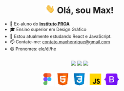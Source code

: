<!--Titulo do perfil-->
<h1 align="center"><img height="30px" src="https://github.com/MaxHenriique/MaxHenriique/blob/main/Assets/Hi.gif"> Olá, sou Max!</h1> 
<!--<img height="25px" src="https://github.com/MaxHenriique/MaxHenriique/blob/main/Assets/Earth.gif"></h1>-->
<!--Subtitulo do perfil-->

<!--sobre mim -->
<div>
<ul>
    <li>📘 Ex-aluno do <a href="https://www.proa.org.br/" target="_blank"><b>Instituto PROA</b></a></li>
    <li>🎓 Ensino superior em Design Gráfico</li>
    <li>🌱 Estou atualmente estudando React e JavaScript.</li>
    <li>📫 Contate-me: <a href="mailto:contato.maxhenrique@gmail.com" target="_blank">contato.maxhenrique@gmail.com </a></li>
    <li>😄 Pronomes: ele/él/he </li>
</ul>
</div>
 
<br>
 <!--icones de suas Redes Sociais + Link-->
<div align="center">
  <a href="https://maxhenrique.com" target="_blank"><img height="30px" src="https://img.shields.io/badge/-WEB-FF4088?style=for-the-badge&logo=Hugo&logoColor=white"></a>
  <a href="https://www.linkedin.com/in/max-henrique-fontes-286b731b6/" target="_blank"><img height="30px" src="https://img.shields.io/badge/-LinkedIn-0077B5?style=for-the-badge&logo=Linkedin&logoColor=white"></a>
  <a href="mailto:contato.maxhenrique@gmail.com" target="_blank"><img height="30px" src="https://img.shields.io/badge/-Gmail-D14836?style=for-the-badge&logo=Gmail&logoColor=white"></a>
</div>
   <br>
    <!--icones com suas habilidades + Link-->
<div align="center" >
       <!--<h3> Hard Skill </h3>-->
      <img alt="Figma" align="center" height="45" width="45" src="https://github.com/MaxHenriique/MaxHenriique/blob/main/Assets/icons8-figma.png"/>
      <img alt="Html5" align="center" height="50" width="50" src="https://github.com/MaxHenriique/MaxHenriique/blob/main/Assets/icons8-html-5.svg"/>
      <img alt="CSS3" align="center" height="50" width="50" src="https://github.com/MaxHenriique/MaxHenriique/blob/main/Assets/icons8-css3.svg"/>
      <img alt="JavaScript" align="center" height="50" width="50" src="https://github.com/MaxHenriique/MaxHenriique/blob/main/Assets/icons8-javascript.png"/>
      <img alt="Bootstrap" align="center" height="38" width="48" src="https://github.com/MaxHenriique/MaxHenriique/blob/main/Assets/Bootstrap_logo.png"/>
      
</div>

 
  <!--[Snake animation]-->
  
  <!--<div align="center"><img src="https://github.com/maxhenriique/maxhenriique/blob/output/github-contribution-grid-snake.svg"/>-->
<br>

<!-- Spotify -->    
<!-- [![](https://spotify-github-profile.vercel.app/api/view.svg?uid=278x5o2wpy6keezqolr2bdrn6&cover_image=true&theme=default)](https://github.com/kittinan/spotify-github-profile) -->
    
<!-- <div align="center" ><img width="450"src="https://media.giphy.com/media/SWoSkN6DxTszqIKEqv/giphy.gif"</div>  -->
    
<!-- [Dino] -->
<!-- <div align="center"><img src="https://github.com/TheDudeThatCode/TheDudeThatCode/blob/master/Assets/dino.gif"></div> -->
    
<!-- [Mar] -->
<!-- <div align="center"><img src="https://raw.githubusercontent.com/bornmay/bornmay/Update/svg/Bottom.svg"></div> -->

 
   
